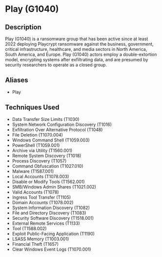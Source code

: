 # Play (G1040)

## Description
Play (G1040) is a ransomware group that has been active since at least 2022 deploying  Playcrypt ransomware against the business, government, critical infrastructure, healthcare, and media sectors in North America, South America, and Europe. Play (G1040) actors employ a double-extortion model, encrypting systems after exfiltrating data, and are presumed by security researchers to operate as a closed group.

## Aliases
- Play

## Techniques Used
- Data Transfer Size Limits (T1030)
- System Network Configuration Discovery (T1016)
- Exfiltration Over Alternative Protocol (T1048)
- File Deletion (T1070.004)
- Windows Command Shell (T1059.003)
- PowerShell (T1059.001)
- Archive via Utility (T1560.001)
- Remote System Discovery (T1018)
- Process Discovery (T1057)
- Command Obfuscation (T1027.010)
- Malware (T1587.001)
- Local Accounts (T1078.003)
- Disable or Modify Tools (T1562.001)
- SMB/Windows Admin Shares (T1021.002)
- Valid Accounts (T1078)
- Ingress Tool Transfer (T1105)
- Domain Accounts (T1078.002)
- System Information Discovery (T1082)
- File and Directory Discovery (T1083)
- Security Software Discovery (T1518.001)
- External Remote Services (T1133)
- Tool (T1588.002)
- Exploit Public-Facing Application (T1190)
- LSASS Memory (T1003.001)
- Financial Theft (T1657)
- Clear Windows Event Logs (T1070.001)
